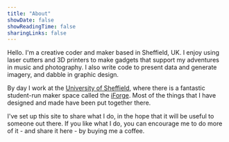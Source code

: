 ```yaml
---
title: "About"
showDate: false
showReadingTime: false
sharingLinks: false
---
```

Hello. I'm a creative coder and maker based in Sheffield, UK. I enjoy using laser cutters and 3D printers to make gadgets that support my adventures in music and photography. I also write code to present data and generate imagery, and dabble in graphic design.

By day I work at the [University of Sheffield](https://www.sheffield.ac.uk), where there is a fantastic student-run maker space called the [iForge](https://iforgesheffield.org/). Most of the things that I have designed and made have been put together there. 

I've set up this site to share what I do, in the hope that it will be useful to someone out there. If you like what I do, you can encourage me to do more of it - and share it here - by buying me a coffee.

<script type="text/javascript" src="https://cdnjs.buymeacoffee.com/1.0.0/button.prod.min.js" data-name="bmc-button" data-slug="nerdimmunity" data-color="#5F7FFF" data-emoji=""  data-font="Cookie" data-text="Buy me a coffee" data-outline-color="#000000" data-font-color="#ffffff" data-coffee-color="#FFDD00" ></script>